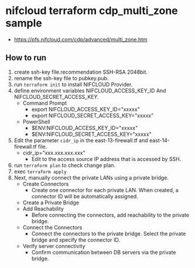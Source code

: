# nifcloud terraform cdp_multi_zone sample
* https://pfs.nifcloud.com/cdp/advanced/multi_zone.htm
## How to run

1. create ssh-key file.recommendation SSH-RSA 2048bit.
2. rename the ssh-key file to pubkey.pub.
3. run `terraform init` to install NIFCLOUD Provider.
4. define environment variables NIFCLOUD_ACCESS_KEY_ID And NIFCLOUD_SECRET_ACCESS_KEY. 
   * Command Prompt
     * export NIFCLOUD_ACCESS_KEY_ID="xxxxx"
     * export NIFCLOUD_SECRET_ACCESS_KEY="xxxxx"
   * PowerShell
     * $ENV:NIFCLOUD_ACCESS_KEY_ID="xxxxx"
     * $ENV:NIFCLOUD_SECRET_ACCESS_KEY="xxxxx"
5. Edit the parameter `cidr_ip` in the east-13-firewall.tf and east-14-firewall.tf file.
   * cidr_ip="xxx.xxx.xxx.xxx"
     * Edit to the access source IP address that is accessed by SSH.
6. run `terraform plan` to check change plan.
7. exec `terraform apply`
8. Next, manually connect the private LANs using a private bridge.
   * Create Connectors
     * Create one connector for each private LAN. When created, a connector ID will be automatically assigned.
   * Create a Private Bridge
   * Add Reachability
     * Before connecting the connectors, add reachability to the private bridge.
   * Connect the Connectors
     * Connect the connectors to the private bridge. Select the private bridge and specify the connector ID.
   * Verify server connectivity
     * Confirm communication between DB servers via the private bridge.
